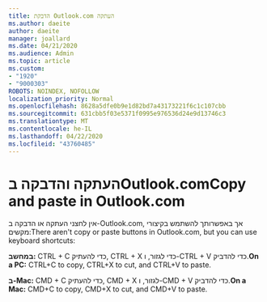 ```yaml
---
title: הדבקת Outlook.com העתקה
ms.author: daeite
author: daeite
manager: joallard
ms.date: 04/21/2020
ms.audience: Admin
ms.topic: article
ms.custom:
- "1920"
- "9000303"
ROBOTS: NOINDEX, NOFOLLOW
localization_priority: Normal
ms.openlocfilehash: 8628a5dfe0b9e1d82bd7a43173221f6c1c107cbb
ms.sourcegitcommit: 631cbb5f03e5371f0995e976536d24e9d13746c3
ms.translationtype: MT
ms.contentlocale: he-IL
ms.lasthandoff: 04/22/2020
ms.locfileid: "43760485"
---
```

# <a name="copy-and-paste-in-outlookcom"></a><span data-ttu-id="f6c63-102">העתקה והדבקה בOutlook.com</span><span class="sxs-lookup"><span data-stu-id="f6c63-102">Copy and paste in Outlook.com</span></span>

<span data-ttu-id="f6c63-103">אין לחצני העתקה או הדבקה ב-Outlook.com, אך באפשרותך להשתמש בקיצורי מקשים:</span><span class="sxs-lookup"><span data-stu-id="f6c63-103">There aren't copy or paste buttons in Outlook.com, but you can use keyboard shortcuts:</span></span>

<span data-ttu-id="f6c63-104">**במחשב:** CTRL + C כדי להעתיק, CTRL + X כדי לגזור, ו-CTRL + V כדי להדביק.</span><span class="sxs-lookup"><span data-stu-id="f6c63-104">**On a PC:** CTRL+C to copy, CTRL+X to cut, and CTRL+V to paste.</span></span>

<span data-ttu-id="f6c63-105">**ב-Mac:** CMD + C כדי להעתיק, CMD + X לגזור, ו-CMD + V כדי להדביק.</span><span class="sxs-lookup"><span data-stu-id="f6c63-105">**On a Mac:** CMD+C to copy, CMD+X to cut, and CMD+V to paste.</span></span>
